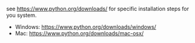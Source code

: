 see https://www.python.org/downloads/ for specific installation steps for you system.   
- Windows: https://www.python.org/downloads/windows/
- Mac: https://www.python.org/downloads/mac-osx/